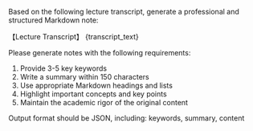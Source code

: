 Based on the following lecture transcript, generate a professional and structured Markdown note:

【Lecture Transcript】
{transcript_text}

Please generate notes with the following requirements:
1. Provide 3-5 key keywords
2. Write a summary within 150 characters
3. Use appropriate Markdown headings and lists
4. Highlight important concepts and key points
5. Maintain the academic rigor of the original content

Output format should be JSON, including: keywords, summary, content 